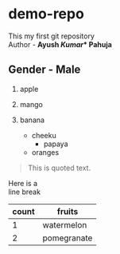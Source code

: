 # demo-repo
This my first git repository
<br>
Author - **Ayush *Kumar*\* Pahuja**   
## Gender - Male
1. apple
2. mango
3. banana

   - cheeku
      - papaya
   - oranges



> This is quoted text.

Here is a<br />line break

count|fruits
-|-
1|watermelon
2|pomegranate
